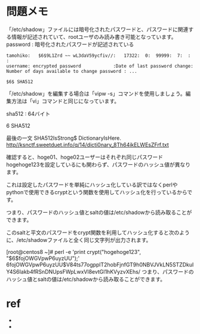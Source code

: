 # 問題メモ
「/etc/shadow」ファイルには暗号化されたパスワードと、パスワードに関連する情報が記述されていて、rootユーザのみ読み書き可能となっています。
password : 暗号化されたパスワードが記述されている
```
tamohiko:	$6$9L1Zrd ~~ wL3daV59ycfiv//:	17322:	0:	99999:	7:	:	:	
username: encrypted password            :Date of last password change:  Number of days available to change password : ...

$6$ SHA512
```
「/etc/shadow」を編集する場合は「vipw -s」コマンドを使用しましょう。編集方法は「vi」コマンドと同じになっています。

sha512 : 64バイト

$6$ SHA512

最後の一文
SHA512IsStrong$
DictionaryIsHere.
[http//ksnctf.sweetduet.info/q/14/dicti0nary_8Th64ikELWEsZFrf.txt](http://ksnctf.sweetduet.info/q/14/dicti0nary_8Th64ikELWEsZFrf.txt)

確認すると、hoge01、hoge02ユーザーはそれぞれ同じパスワードhogehoge123を設定しているにも関わらず、パスワードのハッシュ値が異なります。

これは設定したパスワードを単純にハッシュ化している訳ではなくperlやpythonで使用できるcryptという関数を使用してハッシュ化を行っているからです。

つまり、パスワードのハッシュ値とsaltの値は/etc/shadowから読み取ることができます。

このsaltと平文のパスワードをcrypt関数を利用してハッシュ化すると次のように、/etc/shadowファイルと全く同じ文字列が出力されます。

[root@centos8 ~]# perl -e 'print crypt("hogehoge123", "\$6\$fojOWGVpwP6uyzUU");'
$6$fojOWGVpwP6uyzUU$V84ts77ogpplT2hobFjnfGT9h0NBVJVkLN5STZDkulY4S6Iakb4fRSnDNUpsFWpLwxVl8evtGl1hKVyzvXEhs/
つまり、パスワードのハッシュ値とsaltの値は/etc/shadowから読み取ることができます。

# ref
- [](https://www.server-memo.net/centos-settings/system/passwd_shadow.html)
- [](ttps://hashtoolkit.com/decrypt-sha512-hash/)
